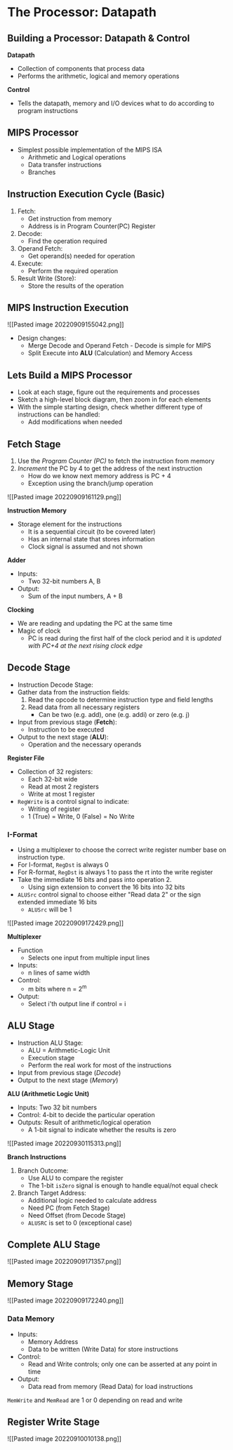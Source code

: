 
# The Processor: Datapath

## Building a Processor: Datapath & Control

**Datapath**
- Collection of components that process data
- Performs the arithmetic, logical and memory operations

**Control**
- Tells the datapath, memory and I/O devices what to do according to program instructions

## MIPS Processor
- Simplest possible implementation of the MIPS ISA
	- Arithmetic and Logical operations
	- Data transfer instructions
	- Branches

## Instruction Execution Cycle (Basic)
1) Fetch:
   - Get instruction from memory
   - Address is in Program Counter(PC) Register
2) Decode:
   - Find the operation required
3) Operand Fetch:
   - Get operand(s) needed for operation
4) Execute:
   - Perform the required operation
5) Result Write (Store):
   - Store the results of the operation

## MIPS Instruction Execution

![[Pasted image 20220909155042.png]]

- Design changes:
	- Merge Decode and Operand Fetch - Decode is simple for MIPS
	- Split Execute into **ALU** (Calculation) and Memory Access

## Lets Build a MIPS Processor
- Look at each stage, figure out the requirements and processes
- Sketch a high-level block diagram, then zoom in for each elements  
- With the simple starting design, check whether different type of instructions can be handled:  
	- Add modifications when needed

## Fetch Stage
1) Use the *Program Counter (PC)* to fetch the instruction from memory
2) *Increment* the PC by 4 to get the address of the next instruction
   - How do we know next memory address is PC + 4
   - Exception using the branch/jump operation

![[Pasted image 20220909161129.png]]

**Instruction Memory**
- Storage element for the instructions  
	- It is a sequential circuit (to be covered later)  
	- Has an internal state that stores information
	- Clock signal is assumed and not shown

**Adder**
- Inputs:
	- Two 32-bit numbers A, B
- Output:
	- Sum of the input numbers, A + B

**Clocking**
- We are reading and updating the PC at the same time
- Magic of clock
	- PC is read during the first half of the clock period and it is *updated with PC+4 at the next rising clock edge*

## Decode Stage
- Instruction Decode Stage:  
- Gather data from the instruction fields:  
	1. Read the opcode to determine instruction type and field lengths  
	2. Read data from all necessary registers  
		- Can be two (e.g. add), one (e.g. addi) or zero (e.g. j)  
- Input from previous stage (**Fetch**):  
	- Instruction to be executed  
- Output to the next stage (**ALU**):  
	- Operation and the necessary operands


**Register File**
- Collection of 32 registers:
	- Each 32-bit wide
	- Read at most 2 registers
	- Write at most 1 register
- `RegWrite` is a control signal to indicate:
	- Writing of register
	- 1 (True) = Write, 0 (False) = No Write

### I-Format 
- Using a multiplexer to choose the correct write register number base on instruction type.
- For I-format, `RegDst` is always 0
- For R-format, `RegDst` is always 1 to pass the rt into the write register
- Take the immediate 16 bits and pass into operation 2.
	- Using sign extension to convert the 16 bits into 32 bits
- `ALUSrc` control signal to choose either "Read data 2" or the sign extended immediate 16 bits
	- `ALUSrc` will be 1

![[Pasted image 20220909172429.png]]

**Multiplexer**
- Function
	- Selects one input from multiple input lines
- Inputs:
	- n lines of same width
- Control:
	- m bits where n = 2<sup>m</sup>
- Output:
	- Select i'th output line if control = i


## ALU Stage
- Instruction ALU Stage:
	- ALU = Arithmetic-Logic Unit
	- Execution stage
	- Perform the real work for most of the instructions
- Input from previous stage (*Decode*)
- Output to the next stage (*Memory*)

**ALU (Arithmetic Logic Unit)**
- Inputs: Two 32 bit numbers
- Control: 4-bit to decide the particular operation
- Outputs: Result of arithmetic/logical operation
	- A 1-bit signal to indicate whether the results is zero

![[Pasted image 20220930115313.png]]

**Branch Instructions**
1. Branch Outcome:
   - Use ALU to compare the register
   - The 1-bit `isZero` signal is enough to handle equal/not equal check
 2. Branch Target Address:
    - Additional logic needed to calculate address
    - Need PC (from Fetch Stage)
    - Need Offset (from Decode Stage)
    - `ALUSRC` is set to 0 (exceptional case)


## Complete ALU Stage
![[Pasted image 20220909171357.png]]

## Memory Stage

![[Pasted image 20220909172240.png]]

### Data Memory
- Inputs:
	- Memory Address
	- Data to be written (Write Data) for store instructions
- Control:
	- Read and Write controls; only one can be asserted at any point in time
- Output:
	- Data read from memory (Read Data) for load instructions

`MemWrite` and `MemRead` are 1 or 0 depending on read and write

## Register Write Stage






![[Pasted image 20220910010138.png]]



